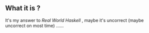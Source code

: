 ## What it is ?

It's my answer to *Real World Haskell* , maybe it's uncorrect (maybe uncorrect on most time) ......